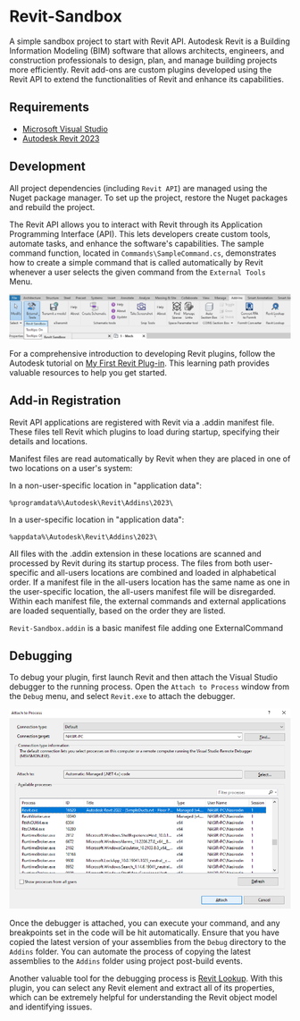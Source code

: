 # Revit-Sandbox
A simple sandbox project to start with Revit API. Autodesk Revit is a Building Information Modeling (BIM) software that allows architects, engineers, and construction professionals to design, plan, and manage building projects more efficiently. Revit add-ons are custom plugins developed using the Revit API to extend the functionalities of Revit and enhance its capabilities.


## Requirements
* [Microsoft Visual Studio](https://visualstudio.microsoft.com/)
* [Autodesk Revit 2023](https://www.autodesk.com/products/revit/free-trial)

## Development
All project dependencies (including `Revit API`) are managed using the Nuget package manager. To set up the project, restore the Nuget packages and rebuild the project.

The Revit API allows you to interact with Revit through its Application Programming Interface (API). This lets developers create custom tools, automate tasks, and enhance the software's capabilities. The sample command function, located in `Commands\SampleCommand.cs`, demonstrates how to create a simple command that is called automatically by Revit whenever a user selects the given command from the `External Tools` Menu.

![RTF](images/ExternalTools.png)

For a comprehensive introduction to developing Revit plugins, follow the Autodesk tutorial on [My First Revit Plug-in](https://knowledge.autodesk.com/search-result/caas/simplecontent/content/my-first-revit-plug-overview.html). This learning path provides valuable resources to help you get started.

## Add-in Registration
Revit API applications are registered with Revit via a .addin manifest file. These files tell Revit which plugins to load during startup, specifying their details and locations.

Manifest files are read automatically by Revit when they are placed in one of two locations on a user's system:

In a non-user-specific location in "application data":
```
%programdata%\Autodesk\Revit\Addins\2023\
```
In a user-specific location in "application data":
```
%appdata%\Autodesk\Revit\Addins\2023\
```
All files with the .addin extension in these locations are scanned and processed by Revit during its startup process. The files from both user-specific and all-users locations are combined and loaded in alphabetical order. If a manifest file in the all-users location has the same name as one in the user-specific location, the all-users manifest file will be disregarded. Within each manifest file, the external commands and external applications are loaded sequentially, based on the order they are listed.


`Revit-Sandbox.addin` is a basic manifest file adding one ExternalCommand

## Debugging

To debug your plugin, first launch Revit and then attach the Visual Studio debugger to the running process. Open the `Attach to Process` window from the `Debug` menu, and select `Revit.exe` to attach the debugger.

![RTF](images/AttachDebugger.png)

Once the debugger is attached, you can execute your command, and any breakpoints set in the code will be hit automatically. Ensure that you have copied the latest version of your assemblies from the `Debug` directory to the `Addins` folder. You can automate the process of copying the latest assemblies to the `Addins` folder using project post-build events.

Another valuable tool for the debugging process is [Revit Lookup](https://github.com/jeremytammik/RevitLookup). With this plugin, you can select any Revit element and extract all of its properties, which can be extremely helpful for understanding the Revit object model and identifying issues.
